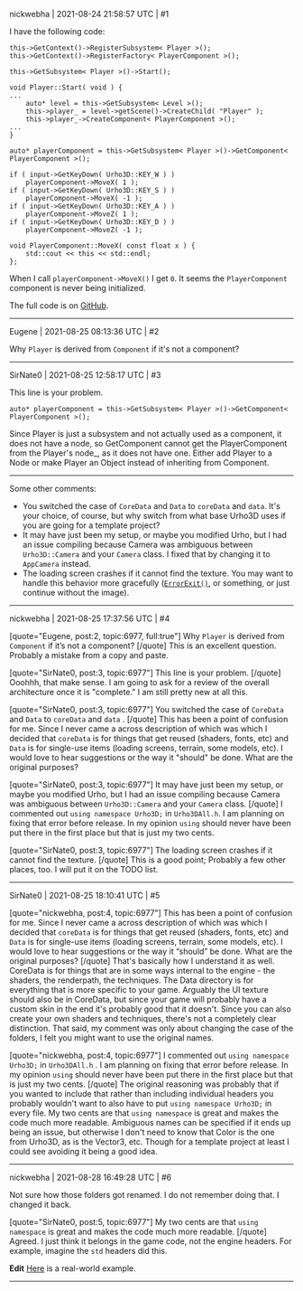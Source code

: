nickwebha | 2021-08-24 21:58:57 UTC | #1

I have the following code:
```
this->GetContext()->RegisterSubsystem< Player >();
this->GetContext()->RegisterFactory< PlayerComponent >();

this->GetSubsystem< Player >()->Start();
```
```
void Player::Start( void ) {
...
	auto* level = this->GetSubsystem< Level >();
	this->player_ = level->getScene()->CreateChild( "Player" );
	this->player_->CreateComponent< PlayerComponent >();
...
}
```
```
auto* playerComponent = this->GetSubsystem< Player >()->GetComponent< PlayerComponent >();

if ( input->GetKeyDown( Urho3D::KEY_W ) )
	playerComponent->MoveX( 1 );
if ( input->GetKeyDown( Urho3D::KEY_S ) )
	playerComponent->MoveX( -1 );
if ( input->GetKeyDown( Urho3D::KEY_A ) )
	playerComponent->MoveZ( 1 );
if ( input->GetKeyDown( Urho3D::KEY_D ) )
	playerComponent->MoveZ( -1 );
```
```
void PlayerComponent::MoveX( const float x ) {
	std::cout << this << std::endl;
};
```

When I call `playerComponent->MoveX()` I get `0`. It seems the `PlayerComponent` component is never being initialized.

The full code is on [GitHub](https://github.com/nickwebha/urho3d-architecture/).

-------------------------

Eugene | 2021-08-25 08:13:36 UTC | #2

Why `Player` is derived from `Component` if it's not a component?

-------------------------

SirNate0 | 2021-08-25 12:58:17 UTC | #3

This line is your problem.

```
auto* playerComponent = this->GetSubsystem< Player >()->GetComponent< PlayerComponent >();
```

Since Player is just a subsystem and not actually used as a component, it does not have a node, so GetComponent cannot get the PlayerComponent from the Player's node_, as it does not have one. Either add Player to a Node or make Player an Object instead of inheriting from Component.

---

Some other comments:
* You switched the case of `CoreData` and `Data` to `coreData` and `data`. It's your choice, of course, but why switch from what base Urho3D uses if you are going for a template project?
* It may have just been my setup, or maybe you modified Urho, but I had an issue compiling because Camera was ambiguous between `Urho3D::Camera` and your `Camera` class. I fixed that by changing it to `AppCamera` instead.
* The loading screen crashes if it cannot find the texture. You may want to handle this behavior more gracefully ([`ErrorExit()`](https://urho3d.io/documentation/HEAD/class_urho3_d_1_1_application.html#acfc44f7220002cf6c186e5c84ec036bc), or something, or just continue without the image).

-------------------------

nickwebha | 2021-08-25 17:37:56 UTC | #4

[quote="Eugene, post:2, topic:6977, full:true"]
Why `Player` is derived from `Component` if it’s not a component?
[/quote]
This is an excellent question. Probably a mistake from a copy and paste.

[quote="SirNate0, post:3, topic:6977"]
This line is your problem.
[/quote]
Ooohhh, that make sense. I am going to ask for a review of the overall architecture once it is "complete." I am still pretty new at all this.

[quote="SirNate0, post:3, topic:6977"]
You switched the case of `CoreData` and `Data` to `coreData` and `data` .
[/quote]
This has been a point of confusion for me. Since I never came a across description of which was which I decided that `coreData` is for things that get reused (shaders, fonts, etc) and `Data` is for single-use items (loading screens, terrain, some models, etc). I would love to hear suggestions or the way it "should" be done. What are the original purposes?

[quote="SirNate0, post:3, topic:6977"]
It may have just been my setup, or maybe you modified Urho, but I had an issue compiling because Camera was ambiguous between `Urho3D::Camera` and your `Camera` class.
[/quote]
I commented out `using namespace Urho3D;` in `Urho3DAll.h`. I am planning on fixing that error before release. In my opinion `using` should never have been put there in the first place but that is just my two cents.

[quote="SirNate0, post:3, topic:6977"]
The loading screen crashes if it cannot find the texture.
[/quote]
This is a good point; Probably a few other places, too. I will put it on the TODO list.

-------------------------

SirNate0 | 2021-08-25 18:10:41 UTC | #5

[quote="nickwebha, post:4, topic:6977"]
This has been a point of confusion for me. Since I never came a across description of which was which I decided that `coreData` is for things that get reused (shaders, fonts, etc) and `Data` is for single-use items (loading screens, terrain, some models, etc). I would love to hear suggestions or the way it “should” be done. What are the original purposes?
[/quote]
That's basically how I understand it as well. CoreData is for things that are in some ways internal to the engine - the shaders, the renderpath, the techniques. The Data directory is for everything that is more specific to your game. Arguably the UI texture should also be in CoreData, but since your game will probably have a custom skin in the end it's probably good that it doesn't. Since you can also create your own shaders and techniques, there's not a completely clear distinction. That said, my comment was only about changing the case of the folders, I felt you might want to use the original names.

[quote="nickwebha, post:4, topic:6977"]
I commented out `using namespace Urho3D;` in `Urho3DAll.h` . I am planning on fixing that error before release. In my opinion `using` should never have been put there in the first place but that is just my two cents.
[/quote]
The original reasoning was probably that if you wanted to include that rather than including individual headers you probably wouldn't want to also have to put
`using namespace Urho3D;` in every file. My two cents are that `using namespace` is great and makes the code much more readable. Ambiguous names can be specified if it ends up being an issue, but otherwise I don't need to know that Color is the one from Urho3D, as is the Vector3, etc. Though for a template project at least I could see avoiding it being a good idea.

-------------------------

nickwebha | 2021-08-28 16:49:28 UTC | #6

Not sure how those folders got renamed. I do not remember doing that. I changed it back.

[quote="SirNate0, post:5, topic:6977"]
My two cents are that `using namespace` is great and makes the code much more readable.
[/quote]
Agreed. I just think it belongs in the game code, not the engine headers. For example, imagine the `std` headers did this.

**Edit**
[Here](https://discourse.urho3d.io/t/urho3d-openssl-ui-conflict/6717/8/) is a real-world example.

-------------------------

